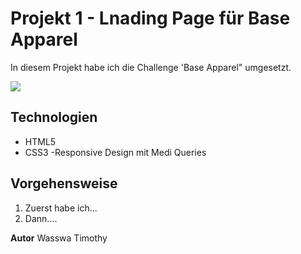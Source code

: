 # Projekt 1 - Lnading Page für Base Apparel

In diesem Projekt habe ich die Challenge 'Base Apparel" umgesetzt.

![](./Starterkit/design/mobile-design.jpg)

## Technologien
- HTML5
- CSS3
-Responsive Design mit Medi Queries

## Vorgehensweise
1. Zuerst habe ich...
2. Dann....

**Autor**
Wasswa Timothy